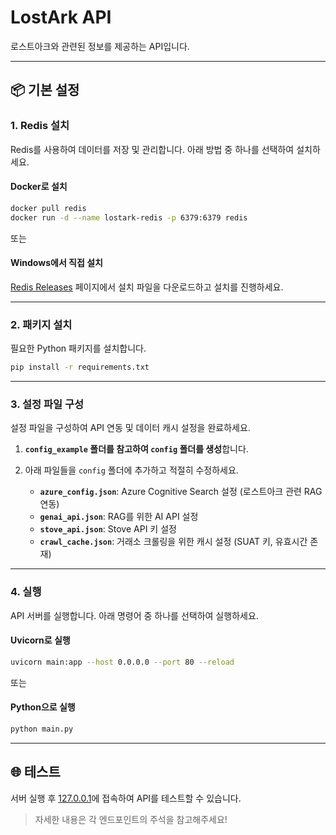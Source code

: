 # LostArk API

로스트아크와 관련된 정보를 제공하는 API입니다.

---

## 📦 기본 설정

### 1. Redis 설치
Redis를 사용하여 데이터를 저장 및 관리합니다. 아래 방법 중 하나를 선택하여 설치하세요.

#### Docker로 설치
```bash
docker pull redis
docker run -d --name lostark-redis -p 6379:6379 redis
```

또는

#### Windows에서 직접 설치
[Redis Releases](https://github.com/microsoftarchive/redis/releases) 페이지에서 설치 파일을 다운로드하고 설치를 진행하세요.

---

### 2. 패키지 설치
필요한 Python 패키지를 설치합니다.

```bash
pip install -r requirements.txt
```

---

### 3. 설정 파일 구성
설정 파일을 구성하여 API 연동 및 데이터 캐시 설정을 완료하세요.

1. **`config_example` 폴더를 참고하여 `config` 폴더를 생성**합니다.
2. 아래 파일들을 `config` 폴더에 추가하고 적절히 수정하세요.

   - **`azure_config.json`**: Azure Cognitive Search 설정 (로스트아크 관련 RAG 연동)
   - **`genai_api.json`**: RAG를 위한 AI API 설정
   - **`stove_api.json`**: Stove API 키 설정
   - **`crawl_cache.json`**: 거래소 크롤링을 위한 캐시 설정 (SUAT 키, 유효시간 존재)

---

### 4. 실행
API 서버를 실행합니다. 아래 명령어 중 하나를 선택하여 실행하세요.

#### Uvicorn로 실행
```bash
uvicorn main:app --host 0.0.0.0 --port 80 --reload
```

또는

#### Python으로 실행
```bash
python main.py
```

---

## 🌐 테스트
서버 실행 후 [127.0.0.1](http://127.0.0.1)에 접속하여 API를 테스트할 수 있습니다.

> 자세한 내용은 각 엔드포인트의 주석을 참고해주세요!